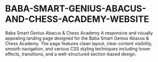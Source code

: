 # BABA-SMART-GENIUS-ABACUS-AND-CHESS-ACADEMY-WEBSITE
Baba Smart Genius Abacus &amp; Chess Academy  A responsive and visually appealing landing page designed for the Baba Smart Genius Abacus &amp; Chess Academy. The page features clean layout, clear content visibility, smooth navigation, and various CSS styling techniques including hover effects, transitions, and a well-structured section-based design. 
